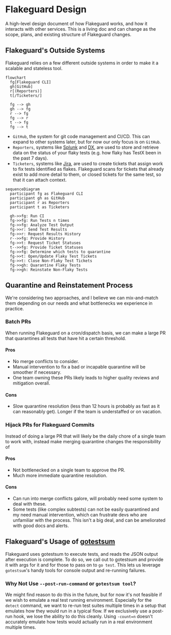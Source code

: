 # Flakeguard Design

A high-level design document of how Flakeguard works, and how it interacts with other services. This is a living doc and can change as the scope, plans, and existing structure of Flakeguard changes.

## Flakeguard's Outside Systems

Flakeguard relies on a few different outside systems in order to make it a scalable and stateless tool.

```mermaid
flowchart
  fg[Flakeguard CLI]
  gh[GitHub]
  r[(Reporters)]
  t[/Ticketers/]

  fg --> gh
  gh --> fg
  r --> fg
  fg --> r
  t --> fg
  fg --> t
```

* `GitHub`, the system for git code management and CI/CD. This can expand to other systems later, but for now our only focus is on `GitHub`.
* `Reporters`, systems like [Splunk](https://www.splunk.com/) and [DX](https://getdx.com/), are used to store and retrieve data on the status of your flaky tests (e.g. how flaky has TestX been in the past 7 days).
* `Ticketers`, systems like [Jira](https://jira.atlassian.com/), are used to create tickets that assign work to fix tests identified as flakes. Flakeguard scans for tickets that already exist to add more detail to them, or closed tickets for the same test, so that it can attach context.

```mermaid
sequenceDiagram
  participant fg as Flakeguard CLI
  participant gh as GitHub
  participant r as Reporters
  participant t as Ticketers

  gh->>fg: Run CI
  fg->>fg: Run Tests n times
  fg->>fg: Analyze Test Output
  fg->>r: Send Test Results
  fg->>r: Request Results History
  r-->>fg: Provide History
  fg->>t: Request Ticket Statuses
  t-->>fg: Provide Ticket Statuses
  fg->>fg: Determine which tests to quarantine
  fg->>t: Open/Update Flaky Test Tickets
  fg->>t: Close Non-Flaky Test Tickets
  fg->>gh: Quarantine Flaky Tests
  fg->>gh: Reinstate Non-Flaky Tests
```

## Quarantine and Reinstatement Process

We're considering two approaches, and I believe we can mix-and-match them depending on our needs and what bottlenecks we experience in practice.

### Batch PRs

When running Flakeguard on a cron/dispatch basis, we can make a large PR that quarantines all tests that have hit a certain threshold.

#### Pros

* No merge conflicts to consider.
* Manual intervention to fix a bad or incapable quarantine will be smoother if necessary.
* One team owning these PRs likely leads to higher quality reviews and mitigation overall.

#### Cons

* Slow quarantine resolution (less than 12 hours is probably as fast as it can reasonably get). Longer if the team is understaffed or on vacation.

### Hijack PRs for Flakeguard Commits

Instead of doing a large PR that will likely be the daily chore of a single team to work with, instead make merging quarantine changes the responsibility of

#### Pros

* Not bottlenecked on a single team to approve the PR.
* Much more immediate quarantine resolution.

#### Cons

* Can run into merge conflicts galore, will probably need some system to deal with these.
* Some tests (like complex subtests) can not be easily quarantined and my need manual intervention, which can frustrate devs who are unfamiliar with the process. This isn't a big deal, and can be ameliorated with good docs and alerts.

## Flakeguard's Usage of [gotestsum](https://github.com/gotestyourself/gotestsum)

Flakeguard uses gotestsum to execute tests, and reads the JSON output after execution is complete. To do so, we call out to gotestsum and provide it with args for it and for those to pass on to `go test`. This lets us leverage `gotestsum`'s handy tools for console output and re-running failures.

### Why Not Use `--post-run-command` or `gotestsum tool`?

We might find reason to do this in the future, but for now it's not feasible if we wish to emulate a real test running environment. Especially for the `detect` command, we want to re-run test suites multiple times in a setup that emulates how they would run in a typical flow. If we exclusively use a post-run hook, we lose the ability to do this cleanly. Using `-count=n` doesn't accurately emulate how tests would actually run in a real environment multiple times.
